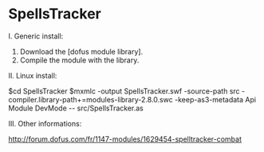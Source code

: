 SpellsTracker
=============

I. Generic install:

1) Download the [dofus module library].
3) Compile the module with the library.

II. Linux install:

$cd SpellsTracker
$mxmlc -output SpellsTracker.swf -source-path src -compiler.library-path+=modules-library-2.8.0.swc -keep-as3-metadata Api Module DevMode -- src/SpellsTracker.as

III. Other informations:

http://forum.dofus.com/fr/1147-modules/1629454-spelltracker-combat